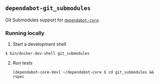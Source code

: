 ## `dependabot-git_submodules`

Git Submodules support for [`dependabot-core`][core-repo].

### Running locally

1. Start a development shell

  ```
  $ bin/docker-dev-shell git_submodules
  ```

2. Run tests
   ```
   [dependabot-core-dev] ~/dependabot-core $ cd git_submodules && rspec
   ```

[core-repo]: https://github.com/dependabot/dependabot-core
